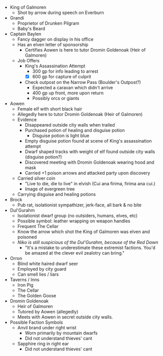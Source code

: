 - King of Galmoren
    - Shot by arrow during speech on Everburn
- Grandi
    - Proprietor of Drunken Pilgram
    - Baby's Beard
- Captain Baylen
    - Fancy dagger on display in his office
    - Has an elven letter of sponsorship
        - Certifies Aowen is here to tutor Dromin Goldenoak (Heir of Galmoren)
    - Job Offers
        - King's Assassination Attempt
            - 300 gp for info leading to arrest
            - [x] 600 gp for capture of culprit 
        - Check outpost on the Narrow Pass (Boulder's Outpost?)
            - Expected a caravan which didn't arrive
            - 400 gp up front, more upon return
            - Possibly orcs or giants
- Aowen
    - Female elf with short black hair
    - Allegedly here to tutor Dromin Goldenoak (Heir of Galmoren)
    - Evidence
        - Disappeared outside city walls when trailed
        - Purchased potion of healing and disguise potion
            - Disguise potion is light blue
        - Empty disguise potion found at scene of King's assassination attempt
        - Dwarf shaped tracks with weight of elf found outside city walls (disguise potion?)
        - Discovered meeting with Dromin Goldenoak wearing hood and mask
        - Carried +1 poison arrows and attacked party upon discovery
    - Carried silver coin
        - "Live to die, die to live" in elvish (Cui ana firima, firima ana cui.)
        - Image of evergreen tree
    - Carrying disguise and healing potions
- Brock
    - Pub rat, isolationist sympathizer, jerk-face, all bark & no bite
- Dul'Gurahm
    - Isolationist dwarf group (no outsiders, humans, elves, etc)
    - Possible symbol: leather wrapping on weapon handles
    - Frequent The Cellar
    - Know the arrow which shot the King of Galmoren was elven and poisoned
    - *Niko is still suspicious of the Dul'Gurahm, because of the Red Dawn*
        - "It's a mistake to underestimate these extremist factions. You'd be amazed at the clever evil zealotry can bring."
- Orron
    - Blind white haired dwarf seer
    - Employed by city guard
    - Can smell lies / liars
- Taverns / Inns
    - Iron Pig
    - The Cellar
    - The Golden Goose
- Dromin Goldenoak 
    - Heir of Galmoren
    - Tutored by Aowen (allegedly)
    - Meets with Aowen in secret outside city walls.
- Possible Faction Symbols
    - Anvil brand under right wrist
        - Worn primarily by mountain dwarfs
        - Did not understand thieves' cant
    - Sapphire ring in right ear
        - Did not understand thieves' cant